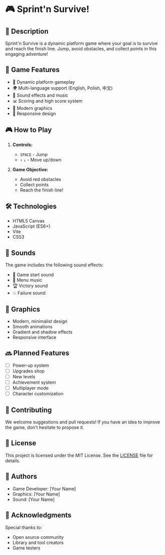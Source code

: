 # 🎮 Sprint'n Survive!

## 📝 Description
Sprint'n Survive is a dynamic platform game where your goal is to survive and reach the finish line. Jump, avoid obstacles, and collect points in this engaging adventure!

## 🎯 Game Features
- 🏃 Dynamic platform gameplay
- 🌍 Multi-language support (English, Polish, 中文)
- 🎵 Sound effects and music
- 📊 Scoring and high score system
- 🎨 Modern graphics
- 📱 Responsive design

## 🎮 How to Play
1. **Controls:**
   - `SPACE` - Jump
   - `↑` `↓` - Move up/down

2. **Game Objective:**
   - Avoid red obstacles
   - Collect points
   - Reach the finish line!

## 🛠️ Technologies
- HTML5 Canvas
- JavaScript (ES6+)
- Vite
- CSS3


## 🎵 Sounds
The game includes the following sound effects:
- 🎺 Game start sound
- 🎵 Menu music
- 🏆 Victory sound
- 💥 Failure sound

## 🎨 Graphics
- Modern, minimalist design
- Smooth animations
- Gradient and shadow effects
- Responsive interface

## 🔜 Planned Features
- [ ] Power-up system
- [ ] Upgrades shop
- [ ] New levels
- [ ] Achievement system
- [ ] Multiplayer mode
- [ ] Character customization

## 🤝 Contributing
We welcome suggestions and pull requests! If you have an idea to improve the game, don't hesitate to propose it.

## 📝 License
This project is licensed under the MIT License. See the [LICENSE](LICENSE) file for details.

## 👥 Authors
- Game Developer: [Your Name]
- Graphics: [Your Name]
- Sound: [Your Name]

## 🌟 Acknowledgments
Special thanks to:
- Open source community
- Library and tool creators
- Game testers
